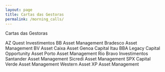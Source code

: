```yaml
---
layout: page
title: Cartas das Gestoras
permalink: /morning_calls/
---
```


Cartas das Gestoras

AZ Quest Investimentos
BB Asset Management
Bradesco Asset Management
BV Asset
Caixa Asset
Genoa Capital
Itau BBA
Legacy Capital
Opportunity Asset
Porto Asset Management
Rio Bravo Investimentos
Santander Asset Management
Sicredi Asset Management
SPX Capital
Verde Asset Management
Western Asset
XP Asset Management

